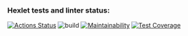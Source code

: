 ### Hexlet tests and linter status:
[![Actions Status](https://github.com/frontstall/backend-project-lvl3/workflows/hexlet-check/badge.svg)](https://github.com/frontstall/backend-project-lvl3/actions)
![build](https://github.com/frontstall/backend-project-lvl3/workflows/build/badge.svg?branch=main)
[![Maintainability](https://api.codeclimate.com/v1/badges/25ea21a8188d2729171c/maintainability)](https://codeclimate.com/github/frontstall/backend-project-lvl3/maintainability)
[![Test Coverage](https://api.codeclimate.com/v1/badges/25ea21a8188d2729171c/test_coverage)](https://codeclimate.com/github/frontstall/backend-project-lvl3/test_coverage)